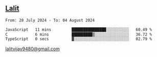 ## [Lalit](https://lalit.sh)

<!--START_SECTION:waka-->

```txt
From: 28 July 2024 - To: 04 August 2024

JavaScript   11 mins         ███████████████░░░░░░░░░░   60.49 %
C            6 mins          █████████▒░░░░░░░░░░░░░░░   36.72 %
TypeScript   0 secs          ▓░░░░░░░░░░░░░░░░░░░░░░░░   02.79 %
```

<!--END_SECTION:waka-->

lalitvijay9480@gmail.com
